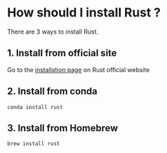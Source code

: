 # How should I install Rust ?

There are 3 ways to install Rust.


## 1. Install from official site

Go to the [installation page](https://www.rust-lang.org/tools/install) 
on Rust official website


## 2. Install from conda

~~~
conda install rust
~~~


## 3. Install from Homebrew

~~~
brew install rust
~~~


